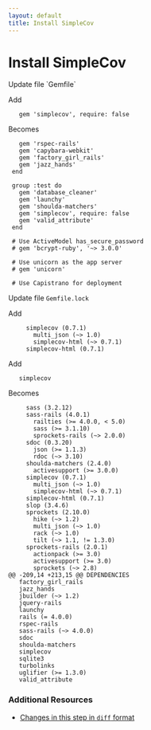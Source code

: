 ```yaml
---
layout: default
title: Install SimpleCov
---
```


<h1 id="main">Install SimpleCov</h1>
Update file `Gemfile`

Add
<pre><code>   gem &#39;simplecov&#39;, require: false</code></pre>


Becomes
<pre><code>   gem &#39;rspec-rails&#39;
   gem &#39;capybara-webkit&#39;
   gem &#39;factory_girl_rails&#39;
   gem &#39;jazz_hands&#39;
 end
&nbsp;
 group :test do
   gem &#39;database_cleaner&#39;
   gem &#39;launchy&#39;
   gem &#39;shoulda-matchers&#39;
   gem &#39;simplecov&#39;, require: false
   gem &#39;valid_attribute&#39;
 end
&nbsp;
 # Use ActiveModel has_secure_password
 # gem &#39;bcrypt-ruby&#39;, &#39;~&gt; 3.0.0&#39;
&nbsp;
 # Use unicorn as the app server
 # gem &#39;unicorn&#39;
&nbsp;
 # Use Capistrano for deployment
</code></pre>


Update file `Gemfile.lock`

Add
<pre><code>     simplecov (0.7.1)
       multi_json (~&gt; 1.0)
       simplecov-html (~&gt; 0.7.1)
     simplecov-html (0.7.1)</code></pre>


Add
<pre><code>   simplecov</code></pre>


Becomes
<pre><code>     sass (3.2.12)
     sass-rails (4.0.1)
       railties (&gt;= 4.0.0, &lt; 5.0)
       sass (&gt;= 3.1.10)
       sprockets-rails (~&gt; 2.0.0)
     sdoc (0.3.20)
       json (&gt;= 1.1.3)
       rdoc (~&gt; 3.10)
     shoulda-matchers (2.4.0)
       activesupport (&gt;= 3.0.0)
     simplecov (0.7.1)
       multi_json (~&gt; 1.0)
       simplecov-html (~&gt; 0.7.1)
     simplecov-html (0.7.1)
     slop (3.4.6)
     sprockets (2.10.0)
       hike (~&gt; 1.2)
       multi_json (~&gt; 1.0)
       rack (~&gt; 1.0)
       tilt (~&gt; 1.1, != 1.3.0)
     sprockets-rails (2.0.1)
       actionpack (&gt;= 3.0)
       activesupport (&gt;= 3.0)
       sprockets (~&gt; 2.8)
@@ -209,14 +213,15 @@ DEPENDENCIES
   factory_girl_rails
   jazz_hands
   jbuilder (~&gt; 1.2)
   jquery-rails
   launchy
   rails (= 4.0.0)
   rspec-rails
   sass-rails (~&gt; 4.0.0)
   sdoc
   shoulda-matchers
   simplecov
   sqlite3
   turbolinks
   uglifier (&gt;= 1.3.0)
   valid_attribute
</code></pre>



### Additional Resources

* [Changes in this step in `diff` format](https://github.com/software-academy/rails_getting_started_bdd/commit/850d8b926fbe1f206cdefc502f107177d8de0346)

